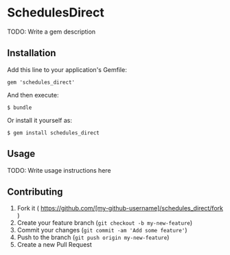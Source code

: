 # SchedulesDirect

TODO: Write a gem description

## Installation

Add this line to your application's Gemfile:

    gem 'schedules_direct'

And then execute:

    $ bundle

Or install it yourself as:

    $ gem install schedules_direct

## Usage

TODO: Write usage instructions here

## Contributing

1. Fork it ( https://github.com/[my-github-username]/schedules_direct/fork )
2. Create your feature branch (`git checkout -b my-new-feature`)
3. Commit your changes (`git commit -am 'Add some feature'`)
4. Push to the branch (`git push origin my-new-feature`)
5. Create a new Pull Request

